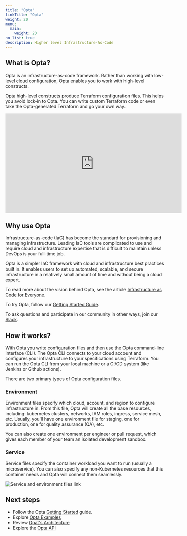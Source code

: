 ```yaml
---
title: "Opta"
linkTitle: "Opta"
weight: 20
menu:
  main:
    weight: 20
no_list: true
description: Higher level Infrastructure-As-Code
---
```


## What is Opta?

Opta is an infrastructure-as-code framework. Rather than working with
low-level cloud configuration, Opta enables you to work with high-level
constructs.

Opta high-level constructs produce Terraform configuration files. This helps
you avoid lock-in to Opta. You can write custom Terraform code or even take the
Opta-generated Terraform and go your own way.

<p align="center">
  <iframe src="https://www.youtube.com/embed/nja_EfpGexE" 
      width="560" 
      height="315"
      frameborder="0" 
      margin: 0 auto;
      allowfullscreen>
  </iframe>
</p>

## Why use Opta

Infrastructure-as-code (IaC) has become the standard for provisioning and
managing infrastructure. Leading IaC tools are complicated to use and require
cloud and infrastructure expertise that is difficult to maintain unless DevOps
is your full-time job.

Opta is a simpler IaC framework with cloud and infrastructure best practices
built in. It enables users to set up automated, scalable, and secure
infrastructure in a relatively small amount of time and without being a cloud
expert.

To read more about the vision behind Opta, see the article
[Infrastructure as Code for Everyone](https://blog.runx.dev/infrastructure-as-code-for-everyone-7dad6b813cbc).

To try Opta, follow our [Getting Started Guide](/getting-started).

To ask questions and participate in our community in other ways, join our
[Slack](https://slack.opta.dev).

## How it works?

With Opta you write configuration files and then use the Opta command-line
interface (CLI). The Opta CLI connects to your cloud account and configures
your infrastructure to your specifications using Terraform. You can run the
Opta CLI from your local machine or a CI/CD system (like Jenkins or Github
actions).

There are two primary types of Opta configuration files.

### Environment

Environment files specify which cloud, account, and region to configure
infrastructure in. From this file, Opta will create all the
base resources, including: kubernetes clusters, networks, IAM roles, ingress,
service mesh, etc. Usually, you'll have one environment file for staging, one
for production, one for quality assurance (QA), etc.

You can also create one environment per engineer or pull request, which gives
each member of your team an isolated development sandbox.

### Service

Service files specify the container workload you want to run (usually a
microservice). You can also specify any non-Kubernetes resources that this
container needs and Opta will connect them seamlessly.

![Service and environment files link](/images/service_environment_files_linking.png)


## Next steps

- Follow the Opta [Getting Started](/getting-started) guide.
- Explore [Opta Examples](https://github.com/run-x/opta/tree/main/examples)
- Review [Opat's Architecture](/architecture/aws/)
- Explore the [Opta API](/reference/)

